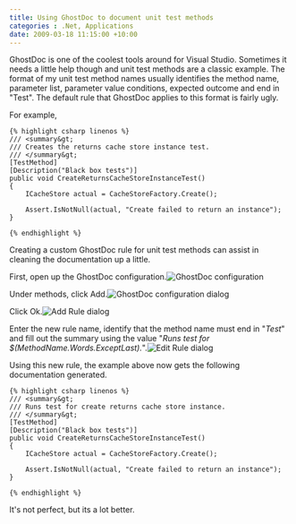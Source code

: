 ```yaml
---
title: Using GhostDoc to document unit test methods
categories : .Net, Applications
date: 2009-03-18 11:15:00 +10:00
---
```


GhostDoc is one of the coolest tools around for Visual Studio. Sometimes it needs a little help though and unit test methods are a classic example. The format of my unit test method names usually identifies the method name, parameter list, parameter value conditions, expected outcome and end in "Test". The default rule that GhostDoc applies to this format is fairly ugly.

For example,

    {% highlight csharp linenos %}
    /// <summary&gt;
    /// Creates the returns cache store instance test.
    /// </summary&gt;
    [TestMethod] 
    [Description("Black box tests")]
    public void CreateReturnsCacheStoreInstanceTest()
    {
        ICacheStore actual = CacheStoreFactory.Create();
     
        Assert.IsNotNull(actual, "Create failed to return an instance");
    }
    
    {% endhighlight %}

Creating a custom GhostDoc rule for unit test methods can assist in cleaning the documentation up a little.

First, open up the GhostDoc configuration.![GhostDoc configuration][0]

Under methods, click Add.![GhostDoc configuration dialog][1]

Click Ok.![Add Rule dialog][2]

Enter the new rule name, identify that the method name must end in "_Test_" and fill out the summary using the value "_Runs test for $(MethodName.Words.ExceptLast)._".![Edit Rule dialog][3]

Using this new rule, the example above now gets the following documentation generated.

    {% highlight csharp linenos %}
    /// <summary&gt;
    /// Runs test for create returns cache store instance.
    /// </summary&gt;
    [TestMethod]
    [Description("Black box tests")]
    public void CreateReturnsCacheStoreInstanceTest()
    {
        ICacheStore actual = CacheStoreFactory.Create();
     
        Assert.IsNotNull(actual, "Create failed to return an instance");
    }
    
    {% endhighlight %}

It's not perfect, but its a lot better.

[0]: //files/WindowsLiveWriter/UsingGhostDoctodocumentUnitTestmethods_992E/image_9.png
[1]: //files/WindowsLiveWriter/UsingGhostDoctodocumentUnitTestmethods_992E/image_12.png
[2]: //files/WindowsLiveWriter/UsingGhostDoctodocumentUnitTestmethods_992E/image_8.png
[3]: //files/WindowsLiveWriter/UsingGhostDoctodocumentUnitTestmethods_992E/image_15.png
